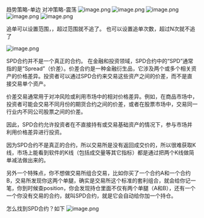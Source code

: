 趋势策略-单边
对冲策略-震荡
![image.png](https://gitee.com/hxc8/images10/raw/master/img/202411291128942.png)
![image.png](https://gitee.com/hxc8/images10/raw/master/img/202411291146872.png)
![image.png](https://gitee.com/hxc8/images10/raw/master/img/202411291236833.png)
![image.png](https://gitee.com/hxc8/images10/raw/master/img/202411291238436.png)
![image.png](https://gitee.com/hxc8/images10/raw/master/img/202411291243980.png)

追单可以设置范围，，超过范围就不追了。 也可以设置追单次数，超过N次就不追了


![image.png](https://gitee.com/hxc8/images10/raw/master/img/202411291245369.png)

SPD合约并不是一个真正的合约。
在金融和投资领域，SPD合约中的“SPD”通常指的是“Spread”（价差）。价差合约是一种金融衍生品，它涉及两个或多个相关资产的价格差异。投资者可以通过SPD合约来交易这些资产之间的价差，而不是直接交易单个资产。

价差交易通常用于对冲风险或利用市场中的相对价格差异。例如，在商品市场中，投资者可能会交易不同月份的期货合约之间的价差，或者在股票市场中，交易同一行业内不同公司股票之间的价差。

因此，SPD合约允许投资者在不直接持有或交易基础资产的情况下，参与市场并利用价格差异进行投资。

因为SPD合约不是真正的合约，所以交易所是没有返回成交价的，所以很难获取K线，市场上能看到软件的K线（包括成交量等其它指标）都是通过把两个K线做简单减法做出来的。

另外一个特殊点，你不想做交易所组合交易，比如你买了一个合约A和一个合约B，交易所发现你这两个单腿，确实是交易所这个标准的套利组合，就会给你记一笔，你到时候查position，你会发现持仓里面不仅有两个单腿（A和B），还有一个一个你没有交易的合约，就叫SPD合约，就是它会自动给你加一个持仓。

怎么找到SPD合约？如下
![image.png](https://gitee.com/hxc8/images10/raw/master/img/202411291729615.png)
